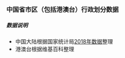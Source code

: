 ### 中国省市区（包括港澳台）行政划分数据

##### 数据说明
- 中国大陆根据国家统计局[2018年数据](http://www.stats.gov.cn/tjsj/tjbz/tjyqhdmhcxhfdm/2018/index.html)整理
- 港澳台根据维基百科整理